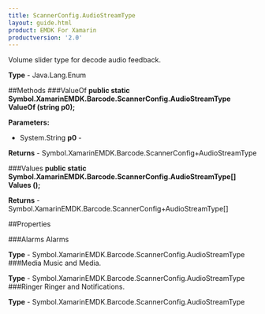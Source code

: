 ```yaml
---
title: ScannerConfig.AudioStreamType
layout: guide.html
product: EMDK For Xamarin
productversion: '2.0'
---
```

Volume slider type for decode audio feedback.

**Type** - Java.Lang.Enum

##Methods
###ValueOf
**public static Symbol.XamarinEMDK.Barcode.ScannerConfig.AudioStreamType ValueOf (string p0);**


        

**Parameters:** 

* System.String **p0** - 
        

**Returns** - Symbol.XamarinEMDK.Barcode.ScannerConfig+AudioStreamType

###Values
**public static Symbol.XamarinEMDK.Barcode.ScannerConfig.AudioStreamType[] Values ();**


        


**Returns** - Symbol.XamarinEMDK.Barcode.ScannerConfig+AudioStreamType[]

##Properties

###Alarms
Alarms

**Type** - Symbol.XamarinEMDK.Barcode.ScannerConfig.AudioStreamType
###Media
Music and Media.

**Type** - Symbol.XamarinEMDK.Barcode.ScannerConfig.AudioStreamType
###Ringer
Ringer and Notifications.

**Type** - Symbol.XamarinEMDK.Barcode.ScannerConfig.AudioStreamType














